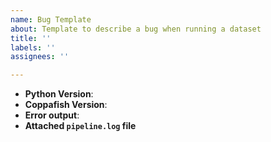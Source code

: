 ```yaml
---
name: Bug Template
about: Template to describe a bug when running a dataset
title: ''
labels: ''
assignees: ''

---
```


- **Python Version**:
- **Coppafish Version**:
- **Error output**:
- **Attached `pipeline.log` file**
